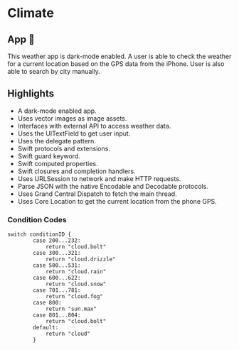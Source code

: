 #  Climate

## App 📱

This weather app is dark-mode enabled.  A user is able to check the weather for a current location based on the GPS data from the iPhone.  User is also able to search by city manually.

## Highlights

* A dark-mode enabled app.
* Uses vector images as image assets.
* Interfaces with external API to access weather data. 
* Uses the UITextField to get user input. 
* Uses the delegate pattern.
* Swift protocols and extensions. 
* Swift guard keyword. 
* Swift computed properties.
* Swift closures and completion handlers.
* Uses URLSession to network and make HTTP requests.
* Parse JSON with the native Encodable and Decodable protocols. 
* Uses Grand Central Dispatch to fetch the main thread.
* Uses Core Location to get the current location from the phone GPS. 

### Condition Codes
```
switch conditionID {
        case 200...232:
            return "cloud.bolt"
        case 300...321:
            return "cloud.drizzle"
        case 500...531:
            return "cloud.rain"
        case 600...622:
            return "cloud.snow"
        case 701...781:
            return "cloud.fog"
        case 800:
            return "sun.max"
        case 801...804:
            return "cloud.bolt"
        default:
            return "cloud"
        }
```


